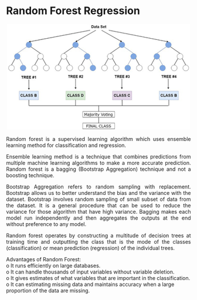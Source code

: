 # Random Forest Regression
<p align="center">
  <img src="Save files/RF Algorithm.jpg" width="500" title="Random Forest Regression">
</p>

<p align="justify">
Random forest is a supervised learning algorithm which uses ensemble learning method for classification and regression. </br>
</p>
<p align="justify">
Ensemble learning method is a technique that combines predictions from multiple machine learning algorithms to make a more accurate prediction. Random forest is a bagging (Bootstrap Aggregation) technique and not a boosting technique.</br> </p>
<p align="justify">
Bootstrap Aggregation refers to random sampling with replacement. Bootstrap allows us to better understand the bias and the variance with the dataset. Bootstrap involves random sampling of small subset of data from the dataset. It is a general procedure that can be used to reduce the variance for those algorithm that have high variance. Bagging makes each model run independently and then aggregates the outputs at the end without preference to any model.</br> </p>
<p align="justify">
Random forest operates by constructing a multitude of decision trees at training time and outputting the class that is the mode of the classes (classification) or mean prediction (regression) of the individual trees.</br></p>
Advantages of Random Forest:</br>
o	It runs efficiently on large databases.</br>
o	It can handle thousands of input variables without variable deletion.</br>
o	It gives estimates of what variables that are important in the classification.</br>
o	It can estimating missing data and maintains accuracy when a large proportion of the data are missing.</br>
